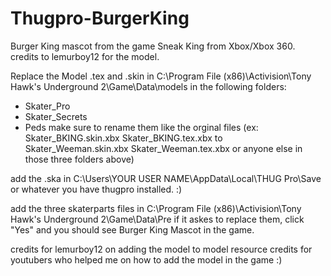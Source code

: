 # Thugpro-BurgerKing
Burger King mascot from the game Sneak King from Xbox/Xbox 360. credits to lemurboy12 for the model. 

Replace the Model .tex and .skin in C:\Program File (x86)\Activision\Tony Hawk's Underground 2\Game\Data\models in the following folders:
- Skater_Pro 
- Skater_Secrets
- Peds
make sure to rename them like the orginal files (ex: Skater_BKING.skin.xbx Skater_BKING.tex.xbx to Skater_Weeman.skin.xbx Skater_Weeman.tex.xbx or anyone else in those three folders above)

add the .ska in C:\Users\YOUR USER NAME\AppData\Local\THUG Pro\Save or whatever you have thugpro installed. :)

add the three skaterparts files in C:\Program File (x86)\Activision\Tony Hawk's Underground 2\Game\Data\Pre
if it askes to replace them, click "Yes"
and you should see Burger King Mascot in the game.

credits for lemurboy12 on adding the model to model resource
credits for youtubers who helped me on how to add the model in the game :) 
